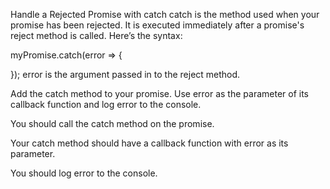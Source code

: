Handle a Rejected Promise with catch
catch is the method used when your promise has been rejected. It is executed immediately after a promise's reject method is called. Here’s the syntax:

myPromise.catch(error => {
  
});
error is the argument passed in to the reject method.

Add the catch method to your promise. Use error as the parameter of its callback function and log error to the console.

You should call the catch method on the promise.

Your catch method should have a callback function with error as its parameter.

You should log error to the console.